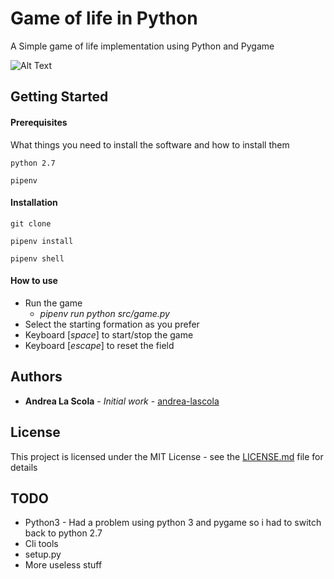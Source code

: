 # Game of life in Python

A Simple game of life implementation using Python and Pygame

![Alt Text](https://media.giphy.com/media/9Vknf5fKz6SqKa0qRp/giphy.gif)

## Getting Started

#### Prerequisites

What things you need to install the software and how to install them

```
python 2.7

pipenv
```

#### Installation

    git clone 
    
    pipenv install
    
    pipenv shell
    
#### How to use

* Run the game 
    * *pipenv run python src/game.py*
* Select the starting formation as you prefer
* Keyboard [*space*] to start/stop the game
* Keyboard [*escape*] to reset the field

## Authors

* **Andrea La Scola** - *Initial work* - [andrea-lascola](https://github.com/andrea-lascola)

## License

This project is licensed under the MIT License - see the [LICENSE.md](LICENSE.md) file for details

## TODO

* Python3 - Had a problem using python 3 and pygame so i had to switch back to python 2.7
* Cli tools
* setup.py
* More useless stuff


